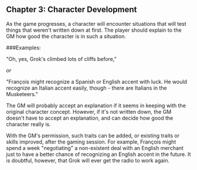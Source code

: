 ## Chapter 3: Character Development

As the game progresses, a character will
encounter situations that will test things that
weren't written down at first. The player should
explain to the GM how good the character is in
such a situation.

###Examples:

"Oh, yes, Grok's climbed lots of cliffs before,"

_or_

"François might recognize a Spanish or English accent with luck.
He would recognize an Italian accent easily, though - there 
are Italians in the Musketeers."

The GM will probably accept an explanation
if it seems in keeping with the original character concept. 
However, if it's not written down,
the GM doesn't have to accept an explanation,
and can decide how good the character really is.

With the GM's permission, such traits can be
added, or existing traits or skills improved, after
the gaming session. For example, François
might spend a week "negotiating" a non-existent deal with 
an English merchant just to have 
a better chance of recognizing an English 
accent in the future. It is doubtful, however, 
that Grok will ever get the radio to work again.